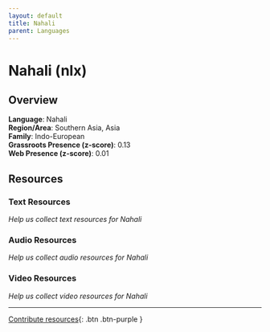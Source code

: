 ```yaml
---
layout: default
title: Nahali
parent: Languages
---
```


# Nahali (nlx)

## Overview

**Language**: Nahali  
**Region/Area**: Southern Asia, Asia  
**Family**: Indo-European  
**Grassroots Presence (z-score)**: 0.13  
**Web Presence (z-score)**: 0.01  

## Resources

### Text Resources
*Help us collect text resources for Nahali*

### Audio Resources
*Help us collect audio resources for Nahali*

### Video Resources
*Help us collect video resources for Nahali*

---

[Contribute resources](https://forms.office.com/e/1SfLJx3u1r){: .btn .btn-purple }
